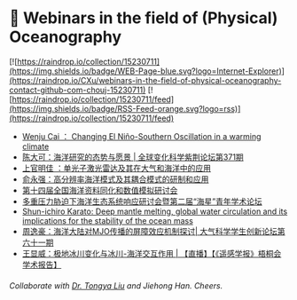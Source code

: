 # 🌊 Webinars in the field of (Physical) Oceanography

[![https://raindrop.io/collection/15230711](https://img.shields.io/badge/WEB-Page-blue.svg?logo=Internet-Explorer)](https://raindrop.io/CXu/webinars-in-the-field-of-physical-oceanography-contact-github-com-chouj-15230711) [![https://raindrop.io/collection/15230711/feed](https://img.shields.io/badge/RSS-Feed-orange.svg?logo=rss)](https://raindrop.io/collection/15230711/feed)

<!-- BLOG-POST-LIST:START -->
- [Wenju Cai ： Changing El Niño-Southern Oscillation in a warming climate](https://aos.fudan.edu.cn/69/fe/c14897a420350/page.htm)
- [陈大可：海洋研究的态势与愿景 | 全球变化科学紫荆论坛第371期](https://mp.weixin.qq.com/s/0o7s19c5nCKj3P6Ak2gFZA)
- [上官明佳 ：单光子激光雷达及其在大气和海洋中的应用](https://mp.weixin.qq.com/s/QM1bSDZA3abzgaRzDvZjiA)
- [俞永强：高分辨率海洋模式及其耦合模式的研制和应用](https://mp.weixin.qq.com/s/cgDn6hIsE1bYt4tPW525xQ)
- [第十四届全国海洋资料同化和数值模拟研讨会](http://www.nmdis.org.cn/c/2021-11-22/76013.shtml)
- [多重压力胁迫下海洋生态系统响应研讨会暨第二届“海星”青年学术论坛](https://mp.weixin.qq.com/s/tEcL_K_j_qoyezAv82R-TA)
- [Shun-ichiro Karato: Deep mantle melting, global water circulation and its implications for the stability of the ocean mass](https://www.koushare.com/lives/room/066719)
- [周逸豪：海洋大陆对MJO传播的屏障效应机制探讨| 大气科学学生创新论坛第六十一期](https://mp.weixin.qq.com/s/HPvHCbCcaA2yubF9tc9NpA)
- [王显威：极地冰川变化与冰川-海洋交互作用 | 【直播】【《遥感学报》梧桐会学术报告】](https://mp.weixin.qq.com/s/pcwb2KKhk2GiKRBZ9EW8VA)
<!-- BLOG-POST-LIST:END -->

###### Collaborate with [Dr. Tongya Liu](https://liutongya.github.io/) and Jiehong Han. Cheers.
